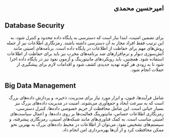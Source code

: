 <h2 dir="rtl">امیرحسین محمدی</h2>

<h2 dir="ltr">Database Security</h2>

<div dir="rtl">
برای تضمین امنیت، ابتدا نیاز است که دسترسی به پایگاه داده محدود و کنترل شود، به این ترتیب فقط افراد مجاز به آن دسترسی داشته باشند. رمزنگاری اطلاعات نیز از جمله روش‌های مهم برای حفاظت از اطلاعات در پایگاه داده است. برنامه‌های امنیتی مانند آتش‌سوزی دیوار و نرم‌افزارهای ضد برنامه‌های مخرب نیز باید برای حفاظت از اطلاعات استفاده شود. همچنین، باید رویکردهای مانیتورینگ و آزمون نفوذ نیز در پایگاه داده اجرا شود تا به زودی هر گونه تهدید جدیدی کشف شود و اقدامات لازم برای پیشگیری از حملات انجام شود.
</div>

<h2 dir="ltr">Big Data Management</h2>

<div dir="rtl">
شامل فرآیندها، فنون، و ابزار مورد نیاز برای مدیریت، ذخیره، و پردازش داده‌های بزرگ است که به سرعت ایجاد و جمع‌آوری می‌شوند. امنیت در مدیریت داده‌های بزرگ نیز بسیار حیاتی است. این شامل محافظت از حریم خصوصی داده‌ها، کنترل دسترسی، رمزنگاری اطلاعات حساس، مانیتورینگ فعالیت‌ها بر روی داده‌ها، و اعمال سیاست‌های امنیتی مناسب است. به کمک فناوری‌های مانند شبکه‌های امنیتی، رمزنگاری پیشرفته، و سیستم‌های تشخیص نفوذ، می‌توان از اطلاعات در محیط داده‌های بزرگ به بهترین نحو ممکن محافظت کرد و از آن‌ها بهره‌برداری امن انجام داد.
</div>
